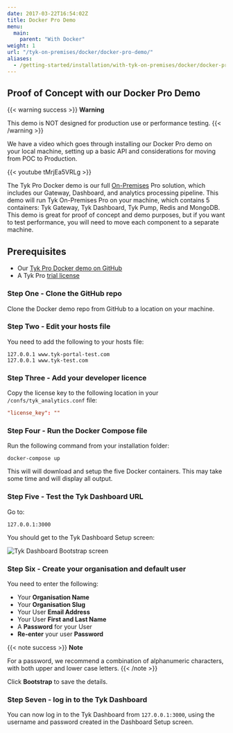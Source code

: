 ```yaml
---
date: 2017-03-22T16:54:02Z
title: Docker Pro Demo
menu:
  main:
    parent: "With Docker"
weight: 1
url: "/tyk-on-premises/docker/docker-pro-demo/"
aliases:
  - /getting-started/installation/with-tyk-on-premises/docker/docker-pro-demo/docker-pro-demo/
---
```


## Proof of Concept with our Docker Pro Demo

{{< warning success >}}
**Warning**  

This demo is NOT designed for production use or performance testing.
{{< /warning >}}

We have a video which goes through installing our Docker Pro demo on your local machine, setting up a basic API and considerations for moving from POC to Production.

{{< youtube tMrjEa5VRLg >}}


The Tyk Pro Docker demo is our full [On-Premises](https://tyk.io/api-gateway/on-premise/) Pro solution, which includes our Gateway, Dashboard, and analytics processing pipeline. This demo will run Tyk On-Premises Pro on your machine, which contains 5 containers: Tyk Gateway, Tyk Dashboard, Tyk Pump, Redis and MongoDB. This demo is great for proof of concept and demo purposes, but if you want to test performance, you will need to move each component to a separate machine.

## Prerequisites

* Our [Tyk Pro Docker demo on GitHub](https://github.com/TykTechnologies/tyk-pro-docker-demo)
* A Tyk Pro [trial license](https://pages.tyk.io/get-started-with-tyk)

### Step One - Clone the GitHub repo

Clone the Docker demo repo from GitHub to a location on your machine.

### Step Two - Edit your hosts file

You need to add the following to your hosts file:

```{copy.Wrapper}
127.0.0.1 www.tyk-portal-test.com
127.0.0.1 www.tyk-test.com
```

### Step Three - Add your developer licence

Copy the license key to the following location in your `/confs/tyk_analytics.conf` file:

``` conf
"license_key": ""
```

### Step Four - Run the Docker Compose file

Run the following command from your installation folder:

```{copy.Wrapper}
docker-compose up
```

This will will download and setup the five Docker containers. This may take some time and will display all output.

### Step Five - Test the Tyk Dashboard URL

Go to:

```{copy.Wrapper}
127.0.0.1:3000
```

You should get to the Tyk Dashboard Setup screen:

![Tyk Dashboard Bootstrap screen][1]

### Step Six - Create your organisation and default user

You need to enter the following:

* Your **Organisation Name**
* Your **Organisation Slug**
* Your User **Email Address**
* Your User **First and Last Name**
* A **Password** for your User
* **Re-enter** your user **Password**

{{< note success >}}
**Note**  

For a password, we recommend a combination of alphanumeric characters, with both upper and lower case
letters.
{{< /note >}}


Click **Bootstrap** to save the details.

### Step Seven - log in to the Tyk Dashboard

You can now log in to the Tyk Dashboard from `127.0.0.1:3000`, using the username and password created in the Dashboard
Setup screen.

[1]: /docs/img/dashboard/system-management/bootstrap_screen.png
